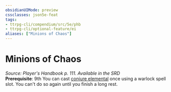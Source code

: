 ```yaml
---
obsidianUIMode: preview
cssclasses: json5e-feat
tags:
- ttrpg-cli/compendium/src/5e/phb
- ttrpg-cli/optional-feature/ei
aliases: ["Minions of Chaos"]
---
```

# Minions of Chaos
*Source: Player's Handbook p. 111. Available in the <span title='Systems Reference Document (5.1)'>SRD</span>*  
**Prerequisite**: 9th
You can cast [conjure elemental](Misc%20Files/CLI/compendium/spells/conjure-elemental-xphb.md) once using a warlock spell slot. You can't do so again until you finish a long rest.